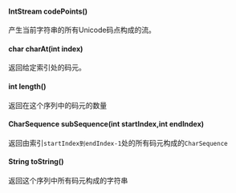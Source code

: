 #### IntStream codePoints()
产生当前字符串的所有Unicode码点构成的流。
#### char charAt(int index)
返回给定索引处的码元。
#### int length()
返回在这个序列中的码元的数量
#### CharSequence subSequence(int startIndex,int endIndex)
返回由索引`startIndex到endIndex-1`处的所有码元构成的`CharSequence`
#### String toString()
返回这个序列中所有码元构成的字符串